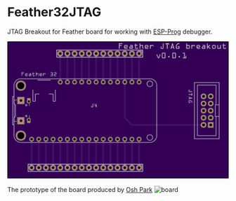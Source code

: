 # Feather32JTAG
JTAG Breakout for Feather board for working with [ESP-Prog](https://www.digikey.com/en/products/detail/espressif-systems/ESP-PROG/10259352?utm_adgroup=Battery%20Products&utm_source=google&utm_medium=cpc&utm_campaign=Dynamic%20Search_EN_Product&utm_term=&utm_content=Battery%20Products&gclid=Cj0KCQjw8e-gBhD0ARIsAJiDsaVfdKw_ifvvSTewtMTZ36imIgWvHvOQ49ezS4xnQBE46iFW0qAG65EaAlsuEALw_wcB) debugger.

![Top](images/PCBImageTop.png)

The prototype of the board produced by [Osh Park](https://oshpark.com)
![board](AssembledPCB.png)

